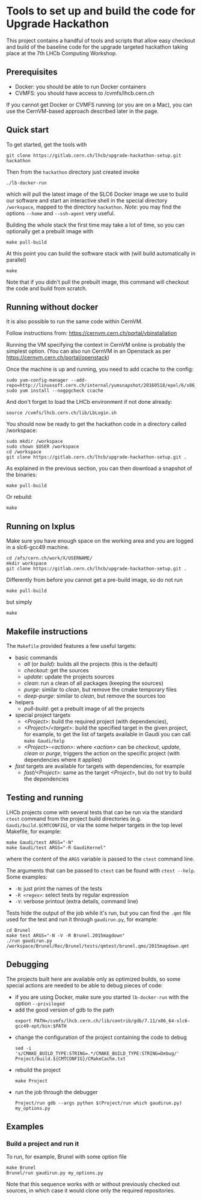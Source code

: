 # Tools to set up and build the code for Upgrade Hackathon

This project contains a handful of tools and scripts that allow easy checkout
and build of the baseline code for the upgrade targeted hackathon taking place
at the 7th LHCb Computing Workshop.

## Prerequisites
* Docker: you should be able to run Docker containers
* CVMFS: you should have access to /cvmfs/lhcb.cern.ch

If you cannot get Docker or CVMFS running (or you are on a Mac), you can use
the CernVM-based approach described later in the page.

## Quick start
To get started, get the tools with
```
git clone https://gitlab.cern.ch/lhcb/upgrade-hackathon-setup.git hackathon
```
Then from the `hackathon` directory just created invoke
```
./lb-docker-run
```
which will pull the latest image of the SLC6 Docker image we use to build our
software and start an interactive shell in the special directory `/workspace`,
mapped to the directory `hackathon`. *Note*: you may find the options `--home`
and `--ssh-agent` very useful.

Building the whole stack the first time may take a lot of time, so you can
optionally get a prebuilt image with
```
make pull-build
```

At this point you can build the software stack with (will build automatically
in parallel)
```
make
```
Note that if you didn't pull the prebuilt image, this command will checkout the
code and build from scratch.

## Running without docker
It is also possible to run the same code within CernVM.

Follow instructions from:
https://cernvm.cern.ch/portal/vbinstallation

Running the VM specifying the context in CernVM online is probably the simplest option.
(You can also run CernVM in an Openstack as per https://cernvm.cern.ch/portal/openstack)

Once the machine is up and running, you need to add ccache to the config:
```
sudo yum-config-manager --add-repo=http://linuxsoft.cern.ch/internal/yumsnapshot/20160518/epel/6/x86_64
sudo yum install --nogpgcheck ccache
```

And don't forget to load the LHCb environment if not done already:
```
source /cvmfs/lhcb.cern.ch/lib/LbLogin.sh
```

You should now be ready to get the hackathon code in a directory called /workspace:
```
sudo mkdir /workspace
sudo chown $USER /workspace
cd /workspace
git clone https://gitlab.cern.ch/lhcb/upgrade-hackathon-setup.git .
```

As explained in the previous section, you can then download a snapshot of the binaries:
```
make pull-build
```

Or rebuild:
```
make
```

## Running on lxplus
Make sure you have enough space on the working area and you are logged in a slc6-gcc49 machine.
```
cd /afs/cern.ch/work/X/USERNAME/
mkdir workspace
git clone https://gitlab.cern.ch/lhcb/upgrade-hackathon-setup.git .
```

Differently from before you cannot get a pre-build image, so do not run
```
make pull-build
```
but simply
```
make
```

## Makefile instructions
The `Makefile` provided features a few useful targets:

* basic commands
  * _all_ (or _build_): builds all the projects (this is the default)
  * _checkout_: get the sources
  * _update_: update the projects sources
  * _clean_: run a clean of all packages (keeping the sources)
  * _purge_: similar to _clean_, but remove the cmake temporary files
  * _deep-purge_: similar to _clean_, but remove the sources too
* helpers
  * _pull-build_: get a prebuilt image of all the projects
* special project targets
  * _\<Project\>_: build the required project (with dependencies),
  * _\<Project\>/\<target\>_: build the specified target in the given project,
    for example, to get the list of targets available in Gaudi you can call
    `make Gaudi/help`
  * _\<Project\>-\<action\>_: where _\<action\>_ can be _checkout_, _update_,
    _clean_ or _purge_, triggers the action on the specific project (with
    dependencies where it applies)
* _fast_ targets are available for targets with dependencies, for example
  * _fast/\<Project\>_: same as the target _\<Project\>_, but do not try to
    build the dependencies

## Testing and running
LHCb projects come with several tests that can be run via the standard `ctest`
command from the project build directories
(e.g. `Gaudi/build.$CMTCONFIG`), or via the some helper targets in
the top level Makefile, for example:
```
make Gaudi/test ARGS="-N"
make Gaudi/test ARGS="-R GaudiKernel"
```
where the content of the `ARGS` variable is passed to the `ctest` command line.

The arguments that can be passed to `ctest` can be found with `ctest --help`.
Some examples:

* `-N`: just print the names of the tests
* `-R <regex>`: select tests by regular expression
* `-V`: verbose printout (extra details, command line)


Tests hide the output of the job while it's run, but you can find the `.qmt`
file used for the test and run it through `gaudirun.py`, for example:
```
cd Brunel
make test ARGS="-N -V -R Brunel.2015magdown"
./run gaudirun.py /workspace/Brunel/Rec/Brunel/tests/qmtest/brunel.qms/2015magdown.qmt
```

## Debugging
The projects built here are available only as optimized builds, so some special
actions are needed to be able to debug pieces of code:

* if you are using Docker, make sure you started `lb-docker-run` with the option
  `--privileged`
* add the good version of gdb to the path
  ```
  export PATH=/cvmfs/lhcb.cern.ch/lib/contrib/gdb/7.11/x86_64-slc6-gcc49-opt/bin:$PATH
  ```
* change the configuration of the project containing the code to debug
  ```
  sed -i 's/CMAKE_BUILD_TYPE:STRING=.*/CMAKE_BUILD_TYPE:STRING=Debug/' Project/build.${CMTCONFIG}/CMakeCache.txt
  ```
* rebuild the project
  ```
  make Project
  ```
* run the job through the debugger
  ```
  Project/run gdb --args python $(Project/run which gaudirun.py) my_options.py
  ```

## Examples
### Build a project and run it
To run, for example, Brunel with some option file
```
make Brunel
Brunel/run gaudirun.py my_options.py
```
Note that this sequence works with or without previously checked out sources,
in which case it would clone only the required repositories.
